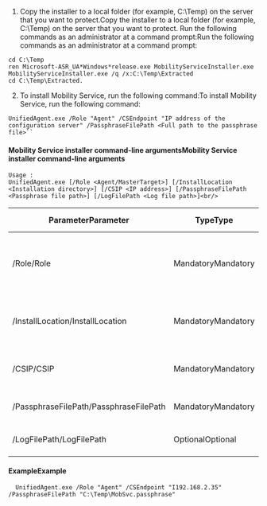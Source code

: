 1. <span data-ttu-id="416f9-101">Copy the installer to a local folder (for example, C:\Temp) on the server that you want to protect.</span><span class="sxs-lookup"><span data-stu-id="416f9-101">Copy the installer to a local folder (for example, C:\Temp) on the server that you want to protect.</span></span> <span data-ttu-id="416f9-102">Run the following commands as an administrator at a command prompt:</span><span class="sxs-lookup"><span data-stu-id="416f9-102">Run the following commands as an administrator at a command prompt:</span></span>

  ```
  cd C:\Temp
  ren Microsoft-ASR_UA*Windows*release.exe MobilityServiceInstaller.exe
  MobilityServiceInstaller.exe /q /x:C:\Temp\Extracted
  cd C:\Temp\Extracted.
  ```
2. <span data-ttu-id="416f9-103">To install Mobility Service, run the following command:</span><span class="sxs-lookup"><span data-stu-id="416f9-103">To install Mobility Service, run the following command:</span></span>

  ```
  UnifiedAgent.exe /Role "Agent" /CSEndpoint "IP address of the configuration server" /PassphraseFilePath <Full path to the passphrase file>``
  ```

#### <a name="mobility-service-installer-command-line-arguments"></a><span data-ttu-id="416f9-104">Mobility Service installer command-line arguments</span><span class="sxs-lookup"><span data-stu-id="416f9-104">Mobility Service installer command-line arguments</span></span>

```
Usage :
UnifiedAgent.exe [/Role <Agent/MasterTarget>] [/InstallLocation <Installation directory>] [/CSIP <IP address>] [/PassphraseFilePath <Passphrase file path>] [/LogFilePath <Log file path>]<br/>
```

  | <span data-ttu-id="416f9-105">Parameter</span><span class="sxs-lookup"><span data-stu-id="416f9-105">Parameter</span></span>|<span data-ttu-id="416f9-106">Type</span><span class="sxs-lookup"><span data-stu-id="416f9-106">Type</span></span>|<span data-ttu-id="416f9-107">Description</span><span class="sxs-lookup"><span data-stu-id="416f9-107">Description</span></span>|<span data-ttu-id="416f9-108">Possible values</span><span class="sxs-lookup"><span data-stu-id="416f9-108">Possible values</span></span>|
  |-|-|-|-|
  |<span data-ttu-id="416f9-109">/Role</span><span class="sxs-lookup"><span data-stu-id="416f9-109">/Role</span></span>|<span data-ttu-id="416f9-110">Mandatory</span><span class="sxs-lookup"><span data-stu-id="416f9-110">Mandatory</span></span>|<span data-ttu-id="416f9-111">Specifies whether Mobility Service should be installed</span><span class="sxs-lookup"><span data-stu-id="416f9-111">Specifies whether Mobility Service should be installed</span></span>|<span data-ttu-id="416f9-112">Agent</span><span class="sxs-lookup"><span data-stu-id="416f9-112">Agent</span></span> </br> <span data-ttu-id="416f9-113">MasterTarget</span><span class="sxs-lookup"><span data-stu-id="416f9-113">MasterTarget</span></span>|
  |<span data-ttu-id="416f9-114">/InstallLocation</span><span class="sxs-lookup"><span data-stu-id="416f9-114">/InstallLocation</span></span>|<span data-ttu-id="416f9-115">Mandatory</span><span class="sxs-lookup"><span data-stu-id="416f9-115">Mandatory</span></span>|<span data-ttu-id="416f9-116">Location where Mobility Service is installed</span><span class="sxs-lookup"><span data-stu-id="416f9-116">Location where Mobility Service is installed</span></span>|<span data-ttu-id="416f9-117">Any folder on the computer</span><span class="sxs-lookup"><span data-stu-id="416f9-117">Any folder on the computer</span></span>|
  |<span data-ttu-id="416f9-118">/CSIP</span><span class="sxs-lookup"><span data-stu-id="416f9-118">/CSIP</span></span>|<span data-ttu-id="416f9-119">Mandatory</span><span class="sxs-lookup"><span data-stu-id="416f9-119">Mandatory</span></span>|<span data-ttu-id="416f9-120">IP address of the configuration server</span><span class="sxs-lookup"><span data-stu-id="416f9-120">IP address of the configuration server</span></span>| <span data-ttu-id="416f9-121">Any valid IP address</span><span class="sxs-lookup"><span data-stu-id="416f9-121">Any valid IP address</span></span>|
  |<span data-ttu-id="416f9-122">/PassphraseFilePath</span><span class="sxs-lookup"><span data-stu-id="416f9-122">/PassphraseFilePath</span></span>|<span data-ttu-id="416f9-123">Mandatory</span><span class="sxs-lookup"><span data-stu-id="416f9-123">Mandatory</span></span>|<span data-ttu-id="416f9-124">Location of the passphrase</span><span class="sxs-lookup"><span data-stu-id="416f9-124">Location of the passphrase</span></span> |<span data-ttu-id="416f9-125">Any valid UNC or local file path</span><span class="sxs-lookup"><span data-stu-id="416f9-125">Any valid UNC or local file path</span></span>|
  |<span data-ttu-id="416f9-126">/LogFilePath</span><span class="sxs-lookup"><span data-stu-id="416f9-126">/LogFilePath</span></span>|<span data-ttu-id="416f9-127">Optional</span><span class="sxs-lookup"><span data-stu-id="416f9-127">Optional</span></span>|<span data-ttu-id="416f9-128">Location of the installation log</span><span class="sxs-lookup"><span data-stu-id="416f9-128">Location of the installation log</span></span>|<span data-ttu-id="416f9-129">Any valid folder on the computer</span><span class="sxs-lookup"><span data-stu-id="416f9-129">Any valid folder on the computer</span></span>|

#### <a name="example"></a><span data-ttu-id="416f9-130">Example</span><span class="sxs-lookup"><span data-stu-id="416f9-130">Example</span></span>

```
  UnifiedAgent.exe /Role "Agent" /CSEndpoint "I192.168.2.35" /PassphraseFilePath "C:\Temp\MobSvc.passphrase"
```
